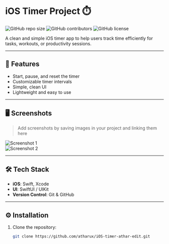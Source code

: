 # iOS Timer Project ⏱️

![GitHub repo size](https://img.shields.io/github/repo-size/atharux/iOS-timer-athar-edit)
![GitHub contributors](https://img.shields.io/github/contributors/atharux/iOS-timer-athar-edit)
![GitHub license](https://img.shields.io/github/license/atharux/iOS-timer-athar-edit)

A clean and simple iOS timer app to help users track time efficiently for tasks, workouts, or productivity sessions.

---

## 🚀 Features
- Start, pause, and reset the timer
- Customizable timer intervals
- Simple, clean UI
- Lightweight and easy to use

---

## 🖥️ Screenshots
> Add screenshots by saving images in your project and linking them here  

![Screenshot 1](./screenshots/screen1.png)  
![Screenshot 2](./screenshots/screen2.png)  

---

## 🛠️ Tech Stack
- **iOS**: Swift, Xcode  
- **UI**: SwiftUI / UIKit  
- **Version Control**: Git & GitHub  

---

## ⚙️ Installation
1. Clone the repository:  
   ```bash
   git clone https://github.com/atharux/iOS-timer-athar-edit.git
